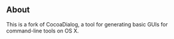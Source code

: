 ## About ##

This is a fork of CocoaDialog, a tool for generating basic GUIs for command-line tools on OS X.

